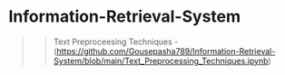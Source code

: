 # Information-Retrieval-System

>>Text Preproceesing Techniques - (https://github.com/Gousepasha789/Information-Retrieval-System/blob/main/Text_Preprocessing_Techniques.ipynb)
